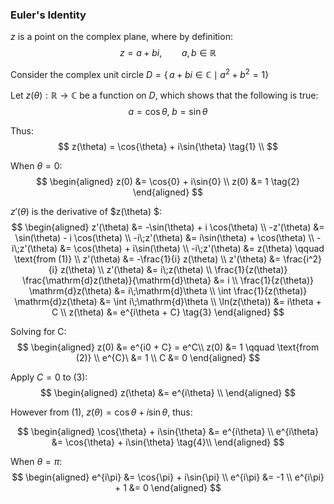 ### Euler's Identity

$z$ is a point on the complex plane, where by definition:
$$
z = a + bi, \qquad a,b \in \mathbb{R}$$

Consider the complex unit circle $D = \{\, a+bi \in \mathbb{C} \mid a^2 + b^2 = 1\}$

Let $z(\theta):\mathbb{R}\rightarrow\mathbb{C}$ be a function on $D$, which shows that the following is true:
$$
a = \cos{\theta},\; b = \sin{\theta}
$$

Thus:
$$
z(\theta) = \cos{\theta}  + i\sin{\theta} \tag{1} \\
$$

When $\theta = 0$:
$$
\begin{aligned}
z(0) &= \cos{0} + i\sin{0} \\
z(0) &= 1 \tag{2}
\end{aligned}
$$

$z'(\theta)$ is the derivative of $z(\theta) $:
$$
\begin{aligned}
z'(\theta) &= -\sin(\theta) + i \cos(\theta) \\
-z'(\theta) &= \sin(\theta) - i \cos(\theta) \\
-i\;z'(\theta) &= i\sin(\theta) + \cos(\theta) \\
-i\;z'(\theta) &=  \cos(\theta) + i\sin(\theta) \\
-i\;z'(\theta) &= z(\theta) \qquad \text{from (1)} \\
z'(\theta) &= -\frac{1}{i} z(\theta) \\
z'(\theta) &= \frac{i^2}{i} z(\theta) \\
z'(\theta) &= i\;z(\theta) \\
\frac{1}{z(\theta)} \frac{\mathrm{d}z(\theta)}{\mathrm{d}\theta}  &= i \\
\frac{1}{z(\theta)} \mathrm{d}z(\theta)  &= i\;\mathrm{d}\theta \\
\int \frac{1}{z(\theta)} \mathrm{d}z(\theta)  &= \int i\;\mathrm{d}\theta \\
\ln(z(\theta)) &= i\theta + C \\
z(\theta) &= e^{i\theta + C} \tag{3}
\end{aligned}
$$

Solving for C:
$$
\begin{aligned}
z(0) &= e^{i0 + C} = e^C\\
z(0) &= 1 \qquad \text{from (2)} \\
e^{C}\ &= 1 \\
C &= 0
\end{aligned}
$$

Apply $C = 0$ to $(3)$:
$$
\begin{aligned}
z(\theta) &= e^{i\theta} \\
\end{aligned}
$$

However from $(1)$, $z(\theta) = \cos{\theta}  + i\sin{\theta}$,
thus:

$$
\begin{aligned}
\cos{\theta}  + i\sin{\theta} &= e^{i\theta} \\
e^{i\theta} &= \cos{\theta}  + i\sin{\theta} \tag{4}\\
\end{aligned}
$$

When $\theta = \pi$:
$$
\begin{aligned}
e^{i\pi} &= \cos{\pi}  + i\sin{\pi} \\
e^{i\pi} &= -1 \\
e^{i\pi} + 1 &= 0
\end{aligned}
$$
